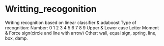 # Writting_recogonition
Writing recognition based on linear classifier &amp;  adaboost
Type of recognition:
Number: 0 1 2 3 4 5 6 7 8 9
Upper &amp; Lower case Letter
Moment &amp; Force sign(circle and line with arrow)
Other: wall, equal sign, spring, line, box, damp.
